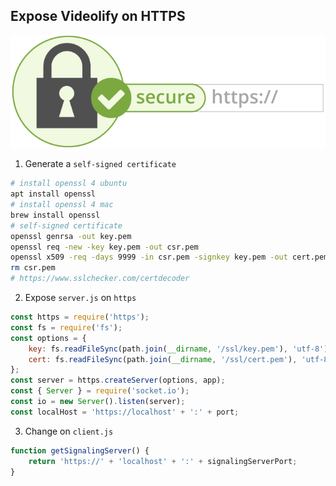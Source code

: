 ## Expose Videolify on HTTPS

![videolify-https](https.png)

1. Generate a `self-signed certificate`

```bash
# install openssl 4 ubuntu
apt install openssl
# install openssl 4 mac
brew install openssl
# self-signed certificate
openssl genrsa -out key.pem
openssl req -new -key key.pem -out csr.pem
openssl x509 -req -days 9999 -in csr.pem -signkey key.pem -out cert.pem
rm csr.pem
# https://www.sslchecker.com/certdecoder
```

2. Expose `server.js` on `https`

```js
const https = require('https');
const fs = require('fs');
const options = {
    key: fs.readFileSync(path.join(__dirname, '/ssl/key.pem'), 'utf-8'),
    cert: fs.readFileSync(path.join(__dirname, '/ssl/cert.pem'), 'utf-8'),
};
const server = https.createServer(options, app);
const { Server } = require('socket.io');
const io = new Server().listen(server);
const localHost = 'https://localhost' + ':' + port;
```

3. Change on `client.js`

```js
function getSignalingServer() {
    return 'https://' + 'localhost' + ':' + signalingServerPort;
}
```